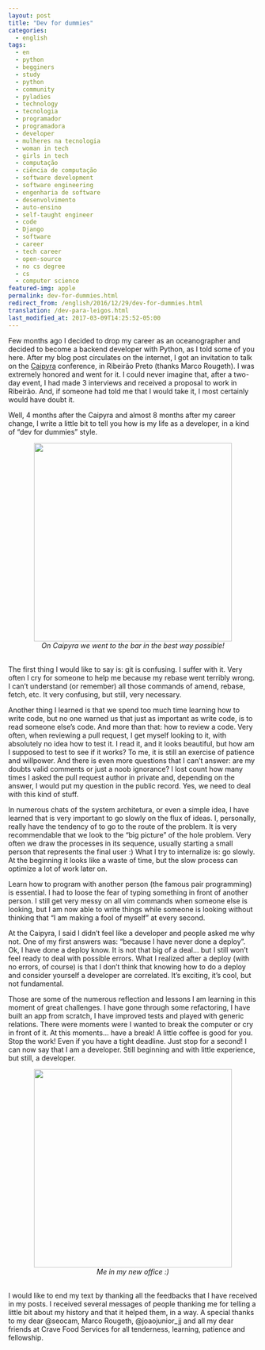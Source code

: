 ```yaml
---
layout: post
title: "Dev for dummies"
categories:
  - english
tags:
  - en 
  - python
  - begginers
  - study
  - python
  - community 
  - pyladies
  - technology
  - tecnologia
  - programador
  - programadora
  - developer
  - mulheres na tecnologia
  - woman in tech
  - girls in tech
  - computação
  - ciência de computação
  - software development
  - software engineering
  - engenharia de software
  - desenvolvimento
  - auto-ensino
  - self-taught engineer
  - code
  - Django
  - software
  - career
  - tech career
  - open-source
  - no cs degree
  - cs
  - computer science
featured-img: apple
permalink: dev-for-dummies.html
redirect_from: /english/2016/12/29/dev-for-dummies.html
translation: /dev-para-leigos.html
last_modified_at: 2017-03-09T14:25:52-05:00
---
```


Few months ago I decided to drop my career as an oceanographer and decided to become a backend developer with Python, as I told some of you here. After my blog post circulates on the internet, 
I got an invitation to talk on the [Caipyra](http://caipyra.python.org.br/) conference, in Ribeirão Preto (thanks Marco Rougeth). I was extremely honored and went for it. I could never imagine that, after a two-day event, I had made 3 interviews and received a proposal to work in Ribeirão. And, if someone had told me that I would take it, I most certainly would have doubt it.

Well, 4 months after the Caipyra and almost 8 months after my career change, I write a little bit to tell you how is my life as a developer, in a kind of “dev for dummies” style.


<center>
<img src="{{ site.url }}{{ site.baseurl }}/assets/img/posts/caipyra.jpg" style="height:400px;"/>
</center>
<center>
<i>On Caipyra we went to the bar in the best way possible!</i>
</center>
<br/>

The first thing I would like to say is: git is confusing. I suffer with it. Very often I cry for someone to help me because my rebase went terribly wrong. I can’t understand (or remember) all those commands of amend, rebase, fetch, etc. It very confusing, but still, very necessary.

Another thing I learned is that we spend too much time learning how to write code, but no one warned us that just as important as write code, is to read someone else’s code. And more than that: how to review a code. Very often, when reviewing a pull request, I get myself looking to it, with absolutely no idea how to test it. I read it, and it looks beautiful, but how am I supposed to test to see if it works? To me, it is still an exercise of patience and willpower. And there is even more questions that I can’t answer: are my doubts valid comments or just a noob ignorance? I lost count how many times I asked the pull request author in private and, depending on the answer, I would put my question in the public record. Yes, we need to deal with this kind of stuff.

In numerous chats of the system architetura, or even a simple idea, I have learned that is very important to go slowly on the flux of ideas. I, personally, really have the tendency of to go to the route of the problem. It is very recommendable that we look to the “big picture” of the hole problem. Very often we draw the processes in its sequence, usually starting a small person that represents the final user :) What I try to internalize is: go slowly. At the beginning it looks like a waste of time, but the slow process can optimize a lot of work later on.

Learn how to program with another person (the famous pair programming) is essential. I had to loose the fear of typing something in front of another person. I still get very messy on all vim commands when someone else is looking, but I am now able to write things while someone is looking without thinking that “I am making a fool of myself” at every second.

At the Caipyra, I said I didn’t feel like a developer and people asked me why not. One of my first answers was: “because I have never done a deploy”. Ok, I have done a deploy know. It is not that big of a deal… but I still won’t feel ready to deal with possible errors. What I realized after a deploy (with no errors, of course) is that I don’t think that knowing how to do a deploy and consider yourself a developer are correlated. It’s exciting, it’s cool, but not fundamental.

Those are some of the numerous reflection and lessons I am learning in this moment of great challenges. I have gone through some refactoring, I have built an app from scratch, I have improved tests and played with generic relations. There were moments were I wanted to break the computer or cry in front of it. At this moments… have a break! A little coffee is good for you. Stop the work! Even if you have a tight deadline. Just stop for a second! I can now say that I am a developer. Still beginning and with little experience, but still, a developer.

<center>
  <img src="{{ site.url }}{{ site.baseurl }}/assets/img/posts/crave-me.jpg" style="height:400px;"/>
</center>
<center>
<i>Me in my new office :)</i>
</center>
<br/>




I would like to end my text by thanking all the feedbacks that I have received in my posts. I received several messages of people thanking me for telling a little bit about my history and that it helped them, in a way. A special thanks to my dear @seocam, Marco Rougeth, @joaojunior_jj and all my dear friends at Crave Food Services for all tenderness, learning, patience and fellowship.
